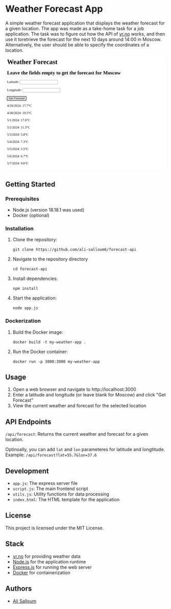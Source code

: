 Weather Forecast App
==========================

A simple weather forecast application that displays the weather forecast for a given location. The app was made as a take-home task for a job application. The task was to figure out how the API of [yr.no](yr.no) works, and then use it toretrieve the forecast for the next 10 days around 14:00 in Moscow. Alternatively, the user should be able to specify the coordinates of a location.

![screenshot](https://github.com/ali-salloum6/forecast-api/blob/main/screenshot.png?raw=true)

Getting Started
---------------

### Prerequisites

* Node.js (version 18.18.1 was used)
* Docker (optional)

### Installation

1. Clone the repository: 
   ```
   git clone https://github.com/ali-salloum6/forecast-api
   ```
2. Navigate to the repository directory 
   ```
   cd forecast-api
   ```
3. Install dependencies: 
   ```
   npm install
   ```
4. Start the application: 
   ```
   node app.js
   ```

### Dockerization

1. Build the Docker image: 
   ```
   docker build -t my-weather-app .
   ```
2. Run the Docker container: 
   ```
   docker run -p 3000:3000 my-weather-app
   ```

Usage
-----

1. Open a web browser and navigate to http://localhost:3000
2. Enter a latitude and longitude (or leave blank for Moscow) and click "Get Forecast"
3. View the current weather and forecast for the selected location

API Endpoints
--------------

`/api/forecast`: Returns the current weather and forecast for a given location.

Optinoally, you can add `lat` and `lon` parameteres for latitude and longtitude. Example: `/api/forecast?lat=55.7&lon=37.6`


Development
------------

* `app.js`: The express server file
* `script.js`: The main frontend script
* `utils.js`: Utility functions for data processing
* `index.html`: The HTML template for the application

License
-------

This project is licensed under the MIT License.

Stack
---------------

* [yr.no](https://yr.no/) for providing weather data
* [Node.js](https://nodejs.org/) for the application runtime
* [Express.js](https://expressjs.com/) for running the web server
* [Docker](https://www.docker.com/) for containerization

Authors
---------

* [Ali Salloum](https://github.com/ali-salloum6)
